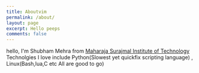 ```yaml
---
title: Aboutvim
permalink: /about/
layout: page
excerpt: Hello peeps
comments: false
---
```

hello, I'm Shubham Mehra from [Maharaja Surajmal Institute of Technology](https://msit.in)<br/>
Technolgies I love include Python(Slowest yet quickfix scripting language) , Linux(Bash,lua,C etc All are good to go) 
